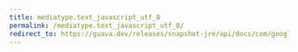 ```yaml
---
title: mediatype.text_javascript_utf_8
permalink: /mediatype.text_javascript_utf_8/
redirect_to: https://guava.dev/releases/snapshot-jre/api/docs/com/google/common/net/MediaType.html#TEXT_JAVASCRIPT_UTF_8
---
```

